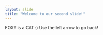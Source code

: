 ```yaml
---
layout: slide
title: "Welcome to our second slide!"
---
```

FOXY is a CAT :)
Use the left arrow to go back!
